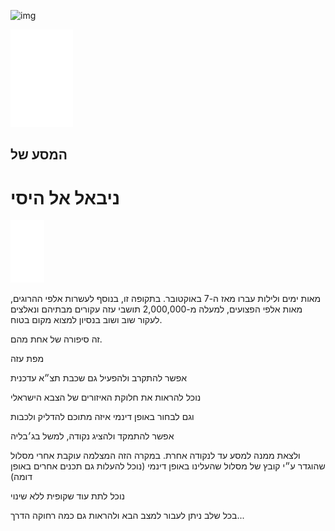 ![img](img/#cover&&&&nibal_2023.jpg)

<img src="img/bts_logo.svg" alt="בצלם: מסעות עקירה]" style="max-width:100px;height:auto;">

## המסע של
# ניבאל אל היסי

<img src="img/scrol-signal.svg" alt="יש לגלול את הדף למטה" style="max-width:100px;height:auto;">


[](img/#cover&10&&&nibal_2023.jpg)
מאות ימים ולילות עברו מאז ה-7 באוקטובר. בתקופה זו, בנוסף לעשרות אלפי ההרוגים, מאות אלפי הפצועים, למעלה מ-2,000,000 תושבי עזה עקורים מבתיהם ונאלצים לעקור שוב ושוב בנסיון למצוא מקום בטוח.


[](img/#cover&10&&&nibal_2023.jpg)
זה סיפורה של אחת מהם.


[](map/#)
מפת עזה


[](map/#31.52261,34.43650,14.03,37.6,0.0/+overlay)
אפשר להתקרב ולהפעיל גם שכבת תצ״א עדכנית


[](map/#31.42380,34.35370,10.00,37.6,0.0/+idf-poly-outlines)
נוכל להראות את חלוקת האיזורים של הצבא הישראלי


[](map/#31.42380,34.35370,10.00,37.6,0.0/+idf-poly,+idf-poly-outlines)
וגם לבחור באופן דינמי איזה מתוכם להדליק ולכבות


[](map/#31.52888,34.47937,18.14,15.0,0/+jabalia,+rafah)
אפשר להתמקד ולהציג נקודה, למשל בג׳בליה


[](map/#31.42924,34.37811,13.67,-143.4,0.0/+jabalia,+rafah,+jabalia-rafah:follow)
ולצאת ממנה למסע עד לנקודה אחרת. במקרה הזה המצלמה עוקבת אחרי מסלול שהוגדר ע״י קובץ של מסלול שהעלינו באופן דינמי (נוכל להעלות גם תכנים אחרים באופן דומה)


[](map/#31.42924,34.37811,13.67,-143.4,0.0/+jabalia,+rafah,+jabalia-rafah:follow)
נוכל לתת עוד שקופית ללא שינוי


[](map/#31.38169,34.34570,10.45,1.6,59.0/+jabalia-rafah,+jabalia,+rafah)
בכל שלב ניתן לעבור למצב הבא ולהראות גם כמה רחוקה הדרך...